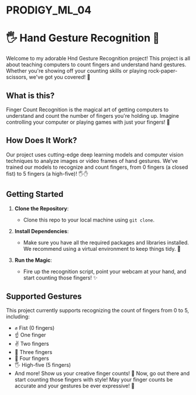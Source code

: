 # PRODIGY_ML_04
# 🖐 Hand Gesture Recognition 🤚

Welcome to my adorable Hnd Gesture Recognition project! This project is all about teaching computers to count fingers and understand hand gestures. Whether you're showing off your counting skills or playing rock-paper-scissors, we've got you covered! 🌟

## What is this?

Finger Count Recognition is the magical art of getting computers to understand and count the number of fingers you're holding up. Imagine controlling your computer or playing games with just your fingers! 🚀

## How Does It Work?

Our project uses cutting-edge deep learning models and computer vision techniques to analyze images or video frames of hand gestures. We've trained our models to recognize and count fingers, from 0 fingers (a closed fist) to 5 fingers (a high-five)! 🖐✋

## Getting Started

1. **Clone the Repository**:
   - Clone this repo to your local machine using `git clone`.

2. **Install Dependencies**:
   - Make sure you have all the required packages and libraries installed. We recommend using a virtual environment to keep things tidy. 🧹

3. **Run the Magic**:
   - Fire up the recognition script, point your webcam at your hand, and start counting those fingers! ✨

## Supported Gestures

This project currently supports recognizing the count of fingers from 0 to 5, including:
- ✊ Fist (0 fingers)
- ☝️ One finger
- ✌️ Two fingers
- 🤟 Three fingers
- 🖖 Four fingers
- 🖐 High-five (5 fingers)
- And more! Show us your creative finger counts! 🎉
Now, go out there and start counting those fingers with style! May your finger counts be accurate and your gestures be ever expressive! 🌟

